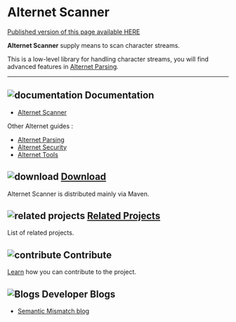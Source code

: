 # Alternet Scanner

<div class="nopub">
<a href="http://alternet.ml/alternet-libs/scanner/index.html">
Published version of this page available HERE</a></div>

**Alternet Scanner** supply means to scan character streams.

This is a low-level library for handling character streams,
you will find advanced features in [Alternet Parsing](../parsing/parsing.html).

---

## ![documentation](../images/docs.png) Documentation

* [Alternet Scanner](scanner.html)

Other Alternet guides :

* [Alternet Parsing](../tools/parsing.html)
* [Alternet Security](../security/security.html)
* [Alternet Tools](../tools/tools.html)

## ![download](../images/download.png) [Download](../download.html)

Alternet Scanner is distributed mainly via Maven.

## ![related projects](../images/connect.png) [Related Projects](../related.html)

List of related projects.


## ![contribute](../images/settings.png) Contribute

[Learn](../contribute.html) how you can contribute to the project.

## ![Blogs](../images/blog2.png) Developer Blogs

* [Semantic Mismatch blog](http://semantic-mismatch.blogspot.fr/)

